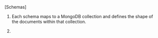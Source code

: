 [Schemas]
1. Each schema maps to a MongoDB collection and defines the shape of the documents within that collection.

2. 